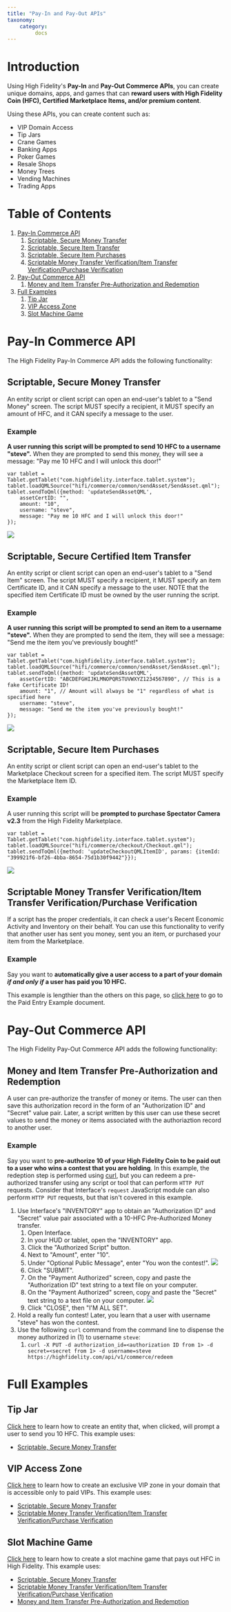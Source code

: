 ```yaml
---
title: "Pay-In and Pay-Out APIs"
taxonomy:
    category:
         docs
---
```


# Introduction

Using High Fidelity's **Pay-In** and **Pay-Out Commerce APIs**, you can create unique domains, apps, and games that can **reward users with High Fidelity Coin (HFC), Certified Marketplace Items, and/or premium content**.

Using these APIs, you can create content such as:
* VIP Domain Access
* Tip Jars
* Crane Games
* Banking Apps
* Poker Games
* Resale Shops
* Money Trees
* Vending Machines
* Trading Apps

# Table of Contents
1. [Pay-In Commerce API](#payIn)
    1. [Scriptable, Secure Money Transfer](#moneyTransfer)
    2. [Scriptable, Secure Item Transfer](#itemTransfer)
    3. [Scriptable, Secure Item Purchases](#itemPurchases)
    4. [Scriptable Money Transfer Verification/Item Transfer Verification/Purchase Verification](#transferVerification)
2. [Pay-Out Commerce API](#payOut)
    1. [Money and Item Transfer Pre-Authorization and Redemption](#preAuth)
3. [Full Examples](#examples)
    1. [Tip Jar](#tipJar)
    2. [VIP Access Zone](#vipZone)
    3. [Slot Machine Game](#slotMachine)

# Pay-In Commerce API <a name="payIn"></a>
The High Fidelity Pay-In Commerce API adds the following functionality:

## Scriptable, Secure Money Transfer <a name="moneyTransfer"></a>
An entity script or client script can open an end-user's tablet to a "Send Money" screen.
The script MUST specify a recipient, it MUST specify an amount of HFC, and it CAN specify a message to the user.

### Example
**A user running this script will be prompted to send 10 HFC to a username "steve".** When they are prompted to send this money, they will see a message: "Pay me 10 HFC and I will unlock this door!"

```
var tablet = Tablet.getTablet("com.highfidelity.interface.tablet.system");
tablet.loadQMLSource("hifi/commerce/common/sendAsset/SendAsset.qml");
tablet.sendToQml({method: 'updateSendAssetQML',
	assetCertID: "",
    amount: "10",
    username: "steve",
    message: "Pay me 10 HFC and I will unlock this door!"
});
```

![](./images/moneyTransfer.png)

## Scriptable, Secure Certified Item Transfer <a name="itemTransfer"></a>
An entity script or client script can open an end-user's tablet to a "Send Item" screen.
The script MUST specify a recipient, it MUST specify an item Certificate ID, and it CAN specify a message to the user.
NOTE that the specified item Certificate ID must be owned by the user running the script.

### Example
**A user running this script will be prompted to send an item to a username "steve".** When they are prompted to send the item, they will see a message: "Send me the item you've previously bought!"

```
var tablet = Tablet.getTablet("com.highfidelity.interface.tablet.system");
tablet.loadQMLSource("hifi/commerce/common/sendAsset/SendAsset.qml");
tablet.sendToQml({method: 'updateSendAssetQML',
	assetCertID: "ABCDEFGHIJKLMNOPQRSTUVWXYZ1234567890", // This is a fake Certificate ID!
    amount: "1", // Amount will always be "1" regardless of what is specified here
    username: "steve",
    message: "Send me the item you've previously bought!"
});
```

![](./images/itemTransfer.png)

## Scriptable, Secure Item Purchases <a name="itemPurchases"></a>
An entity script or client script can open an end-user's tablet to the Marketplace Checkout screen for a specified item.
The script MUST specify the Marketplace Item ID.

### Example
A user running this script will be **prompted to purchase Spectator Camera v2.3** from the High Fidelity Marketplace.

```
var tablet = Tablet.getTablet("com.highfidelity.interface.tablet.system");
tablet.loadQMLSource("hifi/commerce/checkout/Checkout.qml");
tablet.sendToQml({method: 'updateCheckoutQMLItemID', params: {itemId: "399921f6-bf26-4bba-8654-75d1b30f9442"}});
```

![](./images/itemPurchases.png)

## Scriptable Money Transfer Verification/Item Transfer Verification/Purchase Verification <a name="transferVerification"></a>
If a script has the proper credentials, it can check a user's Recent Economic Activity and Inventory on their behalf. You can use this functionality to verify that another user has sent you money, sent you an item, or purchased your item from the Marketplace.

### Example
Say you want to **automatically give a user access to a part of your domain _if and only if_ a user has paid you 10 HFC.**

This example is lengthier than the others on this page, so [click here](./paid-entry-example) to go to the Paid Entry Example document.

# Pay-Out Commerce API <a name="payOut"></a>
The High Fidelity Pay-Out Commerce API adds the following functionality:

## Money and Item Transfer Pre-Authorization and Redemption <a name="preAuth"></a>
A user can pre-authorize the transfer of money or items. The user can then save this authorization record in the form of an "Authorization ID" and "Secret" value pair.
Later, a script written by this user can use these secret values to send the money or items associated with the authoriaztion record to another user.

### Example
Say you want to **pre-authorize 10 of your High Fidelity Coin to be paid out to a user who wins a contest that you are holding**. In this example, the redeption step is performed using [curl](https://curl.haxx.se/), but you can redeem a pre-authorized transfer using any script or tool that can perform `HTTP PUT` requests. Consider that Interface's `request` JavaScript module can also perform `HTTP PUT` requests, but that isn't covered in this example.

1. Use Interface's "INVENTORY" app to obtain an "Authorization ID" and "Secret" value pair associated with a 10-HFC Pre-Authorized Money transfer.
    1. Open Interface.
    2. In your HUD or tablet, open the "INVENTORY" app.
    3. Click the "Authorized Script" button.
    4. Next to "Amount", enter "10".
    5. Under "Optional Public Message", enter "You won the contest!".
        ![](./images/preAuth01.png)
    6. Click "SUBMIT".
    7. On the "Payment Authorized" screen, copy and paste the "Authorization ID" text string to a text file on your computer.
    8. On the "Payment Authorized" screen, copy and paste the "Secret" text string to a text file on your computer.
        ![](./images/preAuth02.png)
    9. Click "CLOSE", then "I'M ALL SET".
2. Hold a really fun contest! Later, you learn that a user with username "steve" has won the contest.
3. Use the following `curl` command from the command line to dispense the money authorized in (1) to username `steve`:
    1. `curl -X PUT -d authorization_id=<authorization ID from 1> -d secret=<secret from 1> -d username=steve https://highfidelity.com/api/v1/commerce/redeem`



# Full Examples <a name="examples"></a>
## Tip Jar <a name="tipJar"></a>
[Click here](./tip-jar-example) to learn how to create an entity that, when clicked, will prompt a user to send you 10 HFC.
This example uses:
* [Scriptable, Secure Money Transfer](#moneyTransfer)

## VIP Access Zone <a name="vipZone"></a>
[Click here](./paid-entry-example) to learn how to create an exclusive VIP zone in your domain that is accessible only to paid VIPs.
This example uses:
* [Scriptable, Secure Money Transfer](#moneyTransfer)
* [Scriptable Money Transfer Verification/Item Transfer Verification/Purchase Verification](#transferVerification)

## Slot Machine Game <a name="slotMachine"></a>
[Click here](./slot-machine-example) to learn how to create a slot machine game that pays out HFC in High Fidelity.
This example uses:
* [Scriptable, Secure Money Transfer](#moneyTransfer)
* [Scriptable Money Transfer Verification/Item Transfer Verification/Purchase Verification](#transferVerification)
* [Money and Item Transfer Pre-Authorization and Redemption](#preAuth)
